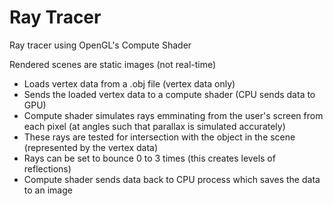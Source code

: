 # Ray Tracer
Ray tracer using OpenGL's Compute Shader

Rendered scenes are static images (not real-time)

- Loads vertex data from a .obj file (vertex data only)
- Sends the loaded vertex data to a compute shader (CPU sends data to GPU)
- Compute shader simulates rays emminating from the user's screen from each pixel (at angles such that parallax is simulated accurately)
- These rays are tested for intersection with the object in the scene (represented by the vertex data)
- Rays can be set to bounce 0 to 3 times (this creates levels of reflections)
- Compute shader sends data back to CPU process which saves the data to an image
